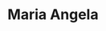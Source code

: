 ---
title: "Maria Angela"
url: /ciudad-autonoma-de-buenos-aires/maria-angela-avenida-doctor-honorio-pueyrredon/
shop: carnicero
---